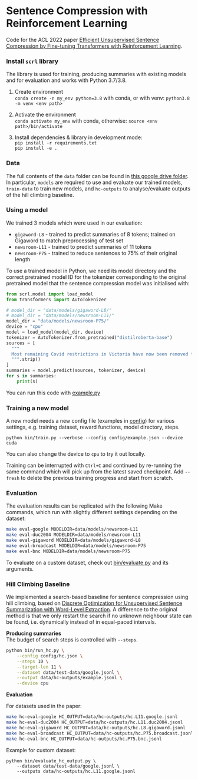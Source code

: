 # Sentence Compression with Reinforcement Learning

Code for the ACL 2022 paper [Efficient Unsupervised Sentence Compression by Fine-tuning Transformers with Reinforcement Learning](https://arxiv.org/abs/2205.08221).

### Install `scrl` library
The library is used for training, producing summaries with existing models and for evaluation and works with Python 3.7/3.8.

1. Create environment <br>
`conda create -n my_env python=3.8` with conda, or with venv: `python3.8 -m venv <env path>` <br>

2. Activate the environment <br>
`conda activate my_env` with conda, otherwise: `source <env path>/bin/activate`

3. Install dependencies & library in development mode: <br>
`pip install -r requirements.txt` <br>
`pip install -e .`

### Data
The full contents of the `data` folder can be found in [this google drive folder](https://drive.google.com/drive/folders/1grkgZhtdd-Bw45GAnHza9RRb5OVQG4pK?usp=sharing).
In particular, `models` are required to use and evaluate our trained models, `train-data` to train new models, and `hc-outputs` to analyse/evaluate outputs of the hill climbing baseline.

### Using a model

We trained 3 models which were used in our evaluation:
* `gigaword-L8` - trained to predict summaries of 8 tokens; trained on Gigaword to match preprocessing of test set
* `newsroom-L11` - trained to predict summaries of 11 tokens
* `newsroom-P75` - trained to reduce sentences to 75% of their original length

To use a trained model in Python, we need its model directory and the correct pretrained model ID for the tokenizer corresponding to the original pretrained model that the sentence compression model was initialised with:
```python
from scrl.model import load_model
from transformers import AutoTokenizer

# model_dir = "data/models/gigaword-L8/"
# model_dir = "data/models/newsroom-L11/"
model_dir = "data/models/newsroom-P75/"
device = "cpu"
model = load_model(model_dir, device)
tokenizer = AutoTokenizer.from_pretrained("distilroberta-base")
sources = [
  """
  Most remaining Covid restrictions in Victoria have now been removed for those who are fully vaccinated, with the state about to hit its 90% vaccinated target.
  """.strip()
]
summaries = model.predict(sources, tokenizer, device)
for s in summaries:
	print(s)
```

You can run this code with [example.py](example.py)


### Training a new model

A new model needs a new config file (examples in [config](config)) for various settings, e.g. training dataset, reward functions, model directory, steps.


`python bin/train.py --verbose --config config/example.json --device cuda`

You can also change the device to `cpu` to try it out locally.

Training can be interrupted with `Ctrl+C` and continued by re-running the same command which will pick up from the latest saved checkpoint. Add `--fresh` to delete the previous training progress and start from scratch.


### Evaluation

The evaluation results can be replicated with the following Make commands, which run with slightly different settings depending on the dataset:

```bash
make eval-google MODELDIR=data/models/newsroom-L11
make eval-duc2004 MODELDIR=data/models/newsroom-L11
make eval-gigaword MODELDIR=data/models/gigaword-L8
make eval-broadcast MODELDIR=data/models/newsroom-P75
make eval-bnc MODELDIR=data/models/newsroom-P75
```

To evaluate on a custom dataset, check out [bin/evaluate.py](bin/evaluate.py) and its arguments.


### Hill Climbing Baseline

We implemented a search-based baseline for sentence compression using hill climbing, based on [Discrete Optimization for Unsupervised Sentence Summarization with Word-Level Extraction](https://arxiv.org/abs/2005.01791).  A difference to the original method is that we only restart the search if no unknown neighbour state can be found, i.e. dynamically instead of in equal-paced intervals.

**Producing summaries**<br>
The budget of search steps is controlled with `--steps`.
```bash
python bin/run_hc.py \
    --config config/hc.json \
    --steps 10 \
    --target-len 11 \
    --dataset data/test-data/google.jsonl \
    --output data/hc-outputs/example.jsonl \
    --device cpu
```


**Evaluation** <br>

For datasets used in the paper:
```bash
make hc-eval-google HC_OUTPUT=data/hc-outputs/hc.L11.google.jsonl
make hc-eval-duc2004 HC_OUTPUT=data/hc-outputs/hc.L11.duc2004.jsonl
make hc-eval-gigaword HC_OUTPUT=data/hc-outputs/hc.L8.gigaword.jsonl
make hc-eval-broadcast HC_OUTPUT=data/hc-outputs/hc.P75.broadcast.jsonl
make hc-eval-bnc HC_OUTPUT=data/hc-outputs/hc.P75.bnc.jsonl
```

Example for custom dataset:
```
python bin/evaluate_hc_output.py \
    --dataset data/test-data/google.jsonl \
    --outputs data/hc-outputs/hc.L11.google.jsonl
```
